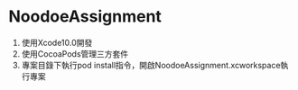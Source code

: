 # NoodoeAssignment
1. 使用Xcode10.0開發
2. 使用CocoaPods管理三方套件
3. 專案目錄下執行pod install指令，開啟NoodoeAssignment.xcworkspace執行專案

